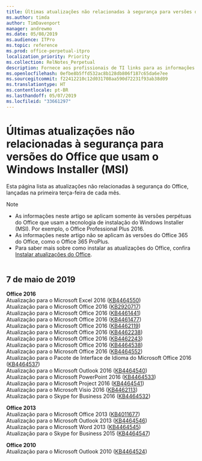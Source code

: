 ```yaml
---
title: Últimas atualizações não relacionadas à segurança para versões do Office que usam o Windows Installer (MSI)
ms.author: timda
author: TimDavenport
manager: andrewmo
ms.date: 05/08/2019
ms.audience: ITPro
ms.topic: reference
ms.prod: office-perpetual-itpro
localization_priority: Priority
ms.collection: RelNotes_Perpetual
description: Fornece aos profissionais de TI links para as informações mais recentes sobre atualizações que não são de segurança para versões perpétuas do Office 2016, Office 2013 e Office 2010
ms.openlocfilehash: 0efbe8b5ffd532ac8b128db806f187c65da6e7ee
ms.sourcegitcommit: f22412210c12d031708aa590d72231f93ab38d09
ms.translationtype: HT
ms.contentlocale: pt-BR
ms.lasthandoff: 05/07/2019
ms.locfileid: "33661297"
---
```

# <a name="latest-non-security-updates-for-versions-of-office-that-use-windows-installer-msi"></a>Últimas atualizações não relacionadas à segurança para versões do Office que usam o Windows Installer (MSI)

Esta página lista as atualizações não relacionadas à segurança do Office, lançadas na primeira terça-feira de cada mês.

> [!NOTE]
> - As informações neste artigo se aplicam somente às versões perpétuas do Office que usam a tecnologia de instalação do Windows Installer (MSI). Por exemplo, o Office Professional Plus 2016.
> - As informações neste artigo não se aplicam às versões do Office 365 do Office, como o Office 365 ProPlus.
> - Para saber mais sobre como instalar as atualizações do Office, confira [Instalar atualizações do Office](https://support.office.com/article/2ab296f3-7f03-43a2-8e50-46de917611c5).
<br/><br/>

## <a name="may-7-2019"></a>7 de maio de 2019

**Office 2016**<br/>
Atualização para o Microsoft Excel 2016 ([KB4464550](https://support.microsoft.com/help/4464550))<br/>
Atualização para o Microsoft Office 2016 ([KB2920717](https://support.microsoft.com/help/2920717))<br/>
Atualização para o Microsoft Office 2016 ([KB4461441](https://support.microsoft.com/help/4461441))<br/>
Atualização para o Microsoft Office 2016 ([KB4461477](https://support.microsoft.com/help/4461477))<br/>
Atualização para o Microsoft Office 2016 ([KB4462119](https://support.microsoft.com/help/4462119))<br/>
Atualização para o Microsoft Office 2016 ([KB4462238](https://support.microsoft.com/help/4462238))<br/>
Atualização para o Microsoft Office 2016 ([KB4462243](https://support.microsoft.com/help/4462243))<br/>
Atualização para o Microsoft Office 2016 ([KB4464538](https://support.microsoft.com/help/4464538))<br/>
Atualização para o Microsoft Office 2016 ([KB4464552](https://support.microsoft.com/help/4464552))<br/>
Atualização para o Pacote de Interface de Idioma do Microsoft Office 2016 ([KB4464537](https://support.microsoft.com/help/4464537))<br/>
Atualização para o Microsoft Outlook 2016 ([KB4464540](https://support.microsoft.com/help/4464540))<br/>
Atualização para o Microsoft PowerPoint 2016 ([KB4464533](https://support.microsoft.com/help/4464533))<br/>
Atualização para o Microsoft Project 2016 ([KB4464541](https://support.microsoft.com/help/4464541))<br/>
Atualização para o Microsoft Visio 2016 ([KB4462113](https://support.microsoft.com/help/4462113))<br/>
Atualização para o Skype for Business 2016 ([KB4464532](https://support.microsoft.com/help/4464532))<br/>

**Office 2013**<br/>
Atualização para o Microsoft Office 2013 ([KB4011677](https://support.microsoft.com/help/4011677))<br/>
Atualização para o Microsoft Outlook 2013 ([KB4464546](https://support.microsoft.com/help/4464546))<br/>
Atualização para o Microsoft Word 2013 ([KB4464545](https://support.microsoft.com/help/4464545))<br/>
Atualização para o Skype for Business 2015 ([KB4464547](https://support.microsoft.com/help/4464547))<br/>

**Office 2010**<br/>
Atualização para o Microsoft Outlook 2010 ([KB4464524](https://support.microsoft.com/help/4464524))